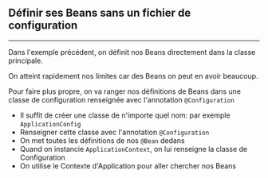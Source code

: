 ## Définir ses Beans sans un fichier de configuration

---

Dans l'exemple précédent, on définit nos Beans directement dans la classe principale.

On atteint rapidement nos limites car des Beans on peut en avoir beaucoup.

Pour faire plus propre, on va ranger nos définitions de Beans dans une classe de configuration renseignée avec l'annotation
`@Configuration`

* Il suffit de créer une classe de n'importe quel nom: par exemple `ApplicationConfig`
* Renseigner cette classe avec l'annotation `@Configuration`
* On met toutes les définitions de nos `@Bean` dedans
* Quand on instancie `ApplicationContext`, on lui renseigne la classe de Configuration
* On utilise le Contexte d'Application pour aller chercher nos Beans